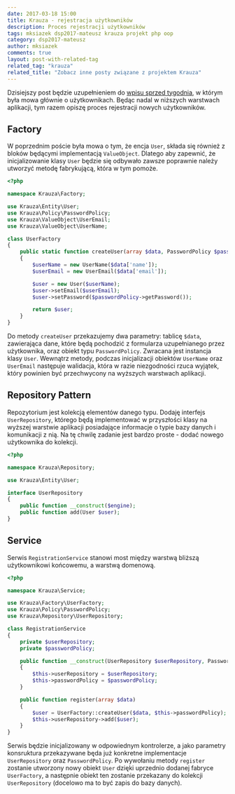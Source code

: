 ```yaml
---
date: 2017-03-18 15:00
title: Krauza - rejestracja użytkowników
description: Proces rejestracji użytkowników
tags: mksiazek dsp2017-mateusz krauza projekt php oop
category: dsp2017-mateusz
author: mksiazek
comments: true
layout: post-with-related-tag
related_tag: "krauza"
related_title: "Zobacz inne posty związane z projektem Krauza"
---
```


Dzisiejszy post będzie uzupełnieniem do [wpisu sprzed tygodnia](/dsp2017-mateusz/2017/03/10/krauza-po-pierwszych-commitach.html),
w którym była mowa głównie o użytkownikach. Będąc nadal w niższych warstwach aplikacji, tym razem opiszę proces
rejestracji nowych użytkowników.

## Factory
W poprzednim poście była mowa o tym, że encja `User`, składa się również z bloków będącymi implementacją `ValueObject`.
Dlatego aby zapewnić, że inicjalizowanie klasy `User` będzie się odbywało zawsze poprawnie należy utworzyć metodę fabrykującą,
która w tym pomoże.
~~~ php
<?php

namespace Krauza\Factory;

use Krauza\Entity\User;
use Krauza\Policy\PasswordPolicy;
use Krauza\ValueObject\UserEmail;
use Krauza\ValueObject\UserName;

class UserFactory
{
    public static function createUser(array $data, PasswordPolicy $passwordPolicy): User
    {
        $userName = new UserName($data['name']);
        $userEmail = new UserEmail($data['email']);

        $user = new User($userName);
        $user->setEmail($userEmail);
        $user->setPassword($passwordPolicy->getPassword());

        return $user;
    }
}
~~~
Do metody `createUser` przekazujemy dwa parametry: tablicę `$data`, zawierająca dane, które będą pochodzić z formularza
uzupełnianego przez użytkownika, oraz obiekt typu `PasswordPolicy`. Zwracana jest instancja klasy `User`.
Wewnątrz metody, podczas inicjalizacji obiektów `UserName` oraz `UserEmail` następuje walidacja, która w razie niezgodności
rzuca wyjątek, który powinien być przechwycony na wyższych warstwach aplikacji.

## Repository Pattern
Repozytorium jest kolekcją elementów danego typu. Dodaję interfejs `UserRepository`, którego będą implementować w
przyszłości klasy na wyższej warstwie aplikacji posiadające informacje o typie bazy danych i komunikacji z nią. 
Na tę chwilę zadanie jest bardzo proste - dodać nowego użytkownika do kolekcji.
~~~ php
<?php

namespace Krauza\Repository;

use Krauza\Entity\User;

interface UserRepository
{
    public function __construct($engine);
    public function add(User $user);
}
~~~

## Service
Serwis `RegistrationService` stanowi most między warstwą bliższą użytkownikowi końcowemu, a warstwą domenową.
~~~ php
<?php

namespace Krauza\Service;

use Krauza\Factory\UserFactory;
use Krauza\Policy\PasswordPolicy;
use Krauza\Repository\UserRepository;

class RegistrationService
{
    private $userRepository;
    private $passwordPolicy;

    public function __construct(UserRepository $userRepository, PasswordPolicy $passwordPolicy)
    {
        $this->userRepository = $userRepository;
        $this->passwordPolicy = $passwordPolicy;
    }

    public function register(array $data)
    {
        $user = UserFactory::createUser($data, $this->passwordPolicy);
        $this->userRepository->add($user);
    }
}
~~~
Serwis będzie inicjalizowany w odpowiednym kontrolerze, a jako parametry konsruktura przekazywane będa już konkretne
implementacje `UserRepository` oraz `PasswordPolicy`. Po wywołaniu metody `register` zostanie utworzony nowy obiekt `User`
dzięki uprzednio dodanej fabryce `UserFactory`, a następnie obiekt ten zostanie przekazany do kolekcji `UserRepository`
(docelowo ma to być zapis do bazy danych).
 
